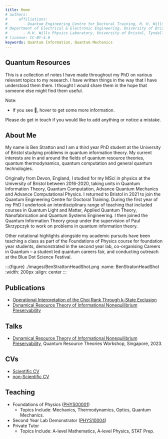 ```yaml
---
title: Home
# authors:
#     affiliations:
#       - Quantum Engineering Centre for Doctoral Training, H. H. Wills Physics Laboratory and
# Department of Electrical & Electronic Engineering, University of Bristol, BS8 1FD, UK
#       - H.H. Wills Physics Laboratory, University of Bristol, Tyndall Avenue, Bristol, BS8 1TL, UK
# license: CC-BY-4.0
keywords: Quantum Information, Quantum Mechanics
---
```


## Quantum Resources

This is a collection of notes I have made throughout my PhD on various relevant topics to my research. I have written things in the way that I have understood them them. I thought I would share them in the hope that someone else might find them useful. 

Note:
- If you see 💭, hover to get some more information. 

Please do get in touch if you would like to add anything or notice a mistake. 

## About Me

My name is Ben Stratton and I am a third year PhD student at the University of Bristol studying problems in quantum information theory. My current interests are in and around the fields of quantum resource theories, quantum thermodynamics, quantum computation and general quantum technologies.

Originally from Devon, England, I studied for my MSci in physics at the University of Bristol between 2016-2020, taking units in Quantum Information Theory, Quantum Computation, Advance Quantum Mechanics and Advance Computational Physics. I returned to Bristol in 2021 to join the Quantum Engineering Centre for Doctoral Training. During the first year of my PhD I undertook an interdisciplinary range of teaching that included courses in Quantum Light and Matter, Applied Quantum Theory, Nanofabrication and Quantum Systems Engineering. I then joined the Quantum Information Theory group under the supervision of Paul Skrzypczyk to work on problems in quantum information theory.

Other notational highlights alongside my academic pursuits have been teaching a class as part of the Foundations of Physics course for foundation year students, demonstrated in the second year lab, co-organising Careers in Quantum – a student led quantum careers fair, and conducting outreach at the Blue Dot Science Festival. 


:::{figure} ./images/BenStrattonHeadShot.png
:name: BenStratonHeadShot
:width: 200px
:align: center
:::

## Publications

<!-- :::{dropdown} [Dynamical Resource Theory of Informational Nonequilibrium Preservability](https://journals.aps.org/prl/abstract/10.1103/PhysRevLett.132.110202) 

**Abstract:** Information is instrumental in our understanding of thermodynamics. Their interplay has been studied through completely degenerate Hamiltonians whereby the informational contributions to thermodynamic transformations can be isolated. In this setting, all states other than the maximally mixed state are considered to be in informational nonequilibrium. An important yet still open question is how to characterize the ability of quantum dynamics to preserve informational nonequilibrium. Here, the dynamical resource theory of informational nonequilibrium preservability is introduced to begin providing an answer to this question. A characterization of the allowed operations is given for qubit channels and the n-dimensional Weyl-covariant channels—a physically relevant subset of the general channels. An operational interpretation of a state discrimination game with Bell state measurements is given. Finally, an explicit link between a channel’s classical capacity and its ability to preserve informational nonequilibrium is made.

::: -->

- [Operational Interpretation of the Choi Rank Through k-State Exclusion](https://doi.org/10.48550/arXiv.2406.08360)
- [Dynamical Resource Theory of Informational Nonequilibrium Preservability](https://journals.aps.org/prl/abstract/10.1103/PhysRevLett.132.110202)


## Talks

- [Dynamical Resource Theory of Informational Nonequilibrium Preservability](https://youtu.be/a3fyCOOdfL4?si=ODh8oSOnI1UZdwla), Quantum Resource Theories Workshop, Singapore, 2023. 

## CVs

- [Scientific CV](CVs\Benjamin_Stratton_CV.pdf)
- [non-Scientific CV](CVs\Benjamin_Stratton_CV___Non_Scientific.pdf)

## Teaching

- Foundations of Physics ([PHYS00001](https://www.bristol.ac.uk/unit-programme-catalogue/UnitDetails.jsa;jsessionid=D9AEFE5068F1DB877698DA8F19A11B19?ayrCode=25%2F26&unitCode=PHYS00001))
    * Topics Include: Mechanics, Thermodynamics, Optics, Quantum Mechanics. 
- Second Year Lab Demonstrator ([PHYS10004](https://www.bris.ac.uk/unit-programme-catalogue/UnitDetails.jsa?unitCode=PHYS10004))
- Private Tutor 
    * Topics Include: A-level Mathematics, A-level Physics, STAT Prep. 

<!-- [![Made with MyST](https://img.shields.io/badge/made%20with-myst-orange)](https://myst.tools) -->

